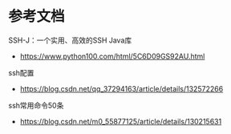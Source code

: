 # 参考文档
SSH-J：一个实用、高效的SSH Java库
- https://www.python100.com/html/5C6D09GS92AU.html

ssh配置
- https://blog.csdn.net/qq_37294163/article/details/132572266

ssh常用命令50条
- https://blog.csdn.net/m0_55877125/article/details/130215631



